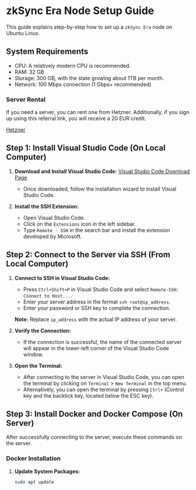 # zkSync Era Node Setup Guide

This guide explains step-by-step how to set up a `zkSync Era` node on Ubuntu Linux.

## System Requirements

- CPU: A relatively modern CPU is recommended.
- RAM: 32 GB
- Storage: 300 GB, with the state growing about 1TB per month.
- Network: 100 Mbps connection (1 Gbps+ recommended)

### Server Rental

If you need a server, you can rent one from Hetzner. Additionally, if you sign up using this referral link, you will receive a 20 EUR credit.

[Hetzner](https://hetzner.cloud/?ref=fu2umOyLCWhh)

## Step 1: Install Visual Studio Code (On Local Computer)

1. **Download and Install Visual Studio Code:**
   [Visual Studio Code Download Page](https://code.visualstudio.com/)

   - Once downloaded, follow the installation wizard to install Visual Studio Code.

2. **Install the SSH Extension:**
   - Open Visual Studio Code.
   - Click on the `Extensions` icon in the left sidebar.
   - Type `Remote - SSH` in the search bar and install the extension developed by Microsoft.

## Step 2: Connect to the Server via SSH (From Local Computer)

1. **Connect to SSH in Visual Studio Code:**
   - Press `Ctrl+Shift+P` in Visual Studio Code and select `Remote-SSH: Connect to Host...`.
   - Enter your server address in the format `ssh root@ip_address`.
   - Enter your password or SSH key to complete the connection.

   **Note:** Replace `ip_address` with the actual IP address of your server.

2. **Verify the Connection:**
   - If the connection is successful, the name of the connected server will appear in the lower-left corner of the Visual Studio Code window.

3. **Open the Terminal:**
   - After connecting to the server in Visual Studio Code, you can open the terminal by clicking on `Terminal` > `New Terminal` in the top menu.
   - Alternatively, you can open the terminal by pressing `Ctrl+` (Control key and the backtick key, located below the ESC key).

## Step 3: Install Docker and Docker Compose (On Server)

After successfully connecting to the server, execute these commands on the server.

### Docker Installation

1. **Update System Packages:**
   ```sh
   sudo apt update